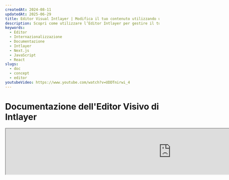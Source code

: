 ```yaml
---
createdAt: 2024-08-11
updatedAt: 2025-06-29
title: Editor Visual Intlayer | Modifica il tuo contenuto utilizzando un editor visuale
description: Scopri come utilizzare l’Editor Intlayer per gestire il tuo sito web multilingue. Segui i passi in questa documentazione online per configurare il tuo progetto in pochi minuti.
keywords:
  - Editor
  - Internazionalizzazione
  - Documentazione
  - Intlayer
  - Next.js
  - JavaScript
  - React
slugs:
  - doc
  - concept
  - editor
youtubeVideo: https://www.youtube.com/watch?v=UDDTnirwi_4
---
```


# Documentazione dell'Editor Visivo di Intlayer

<iframe title="Visual Editor + CMS for Your Web App: Intlayer Explained" class="m-auto aspect-[16/9] w-full overflow-hidden rounded-lg border-0" allow="autoplay; gyroscope;" loading="lazy" width="1080" height="auto" src="https://www.youtube.com/embed/UDDTnirwi_4?autoplay=0&amp;origin=http://intlayer.org&amp;controls=0&amp;rel=1"/>

L'Editor Visivo di Intlayer è uno strumento che avvolge il tuo sito web per interagire con i tuoi file di dichiarazione dei contenuti utilizzando un editor visivo.

![Interfaccia dell'Editor Visivo di Intlayer](https://github.com/aymericzip/intlayer/blob/main/docs/assets/visual_editor.gif?raw=true)

Il pacchetto `intlayer-editor` si basa su Intlayer ed è disponibile per applicazioni JavaScript, come React (Create React App), Vite + React e Next.js.

## Editor visivo vs CMS

L'Editor Visivo di Intlayer è uno strumento che ti consente di gestire i tuoi contenuti in un editor visivo per dizionari locali. Una volta apportata una modifica, il contenuto verrà sostituito nella base di codice. Ciò significa che l'applicazione verrà ricostruita e la pagina verrà ricaricata per visualizzare il nuovo contenuto.

Al contrario, il [CMS di Intlayer](https://github.com/aymericzip/intlayer/blob/main/docs/docs/it/intlayer_CMS.md) è uno strumento che ti consente di gestire i tuoi contenuti in un editor visivo per dizionari remoti. Una volta apportata una modifica, il contenuto **non** influenzerà la tua base di codice. E il sito web mostrerà automaticamente il contenuto modificato.

## Integrare Intlayer nella tua applicazione

Per maggiori dettagli su come integrare Intlayer, consulta la sezione pertinente qui sotto:

### Integrazione con Next.js

Per l'integrazione con Next.js, consulta la [guida di configurazione](https://github.com/aymericzip/intlayer/blob/main/docs/docs/it/intlayer_with_nextjs_15.md).

### Integrazione con Create React App

Per l'integrazione con Create React App, consulta la [guida di configurazione](https://github.com/aymericzip/intlayer/blob/main/docs/docs/it/intlayer_with_create_react_app.md).

### Integrazione con Vite + React

Per l'integrazione con Vite + React, consulta la [guida di configurazione](https://github.com/aymericzip/intlayer/blob/main/docs/docs/it/intlayer_with_vite+react.md).

## Come funziona l'Editor di Intlayer

L'editor visivo in un'applicazione include due elementi:

- Un'applicazione frontend che visualizzerà il tuo sito web in un iframe. Se il tuo sito web utilizza Intlayer, l'editor visivo rileverà automaticamente i tuoi contenuti e ti consentirà di interagire con essi. Una volta effettuata una modifica, potrai scaricare le tue modifiche.

- Una volta cliccato il pulsante di download, l'editor visivo invierà una richiesta al server per sostituire i tuoi file di dichiarazione dei contenuti con il nuovo contenuto (dovunque questi file siano dichiarati nel tuo progetto).

> Nota che, per ora, l'Editor di Intlayer scriverà i tuoi file di dichiarazione dei contenuti come file JSON.

## Installazione

Una volta che Intlayer è configurato nel tuo progetto, installa semplicemente `intlayer-editor` come dipendenza di sviluppo:

```bash packageManager="npm"
npm install intlayer-editor --save-dev
```

```bash packageManager="yarn"
yarn add intlayer-editor --save-dev
```

```bash packageManager="pnpm"
pnpm add intlayer-editor --save-dev
```

## Configurazione

Nel file di configurazione di Intlayer, puoi personalizzare le impostazioni dell'editor:

```typescript fileName="intlayer.config.ts" codeFormat="typescript"
import type { IntlayerConfig } from "intlayer";

const config: IntlayerConfig = {
  // ... altre impostazioni di configurazione
  editor: {
    /**
     * Obbligatorio
     * L'URL dell'applicazione.
     * Questo è l'URL mirato dall'editor visivo.
     * Esempio: 'http://localhost:3000'
     */
    applicationURL: process.env.INTLAYER_APPLICATION_URL,
    /**
     * Opzionale
     * Di default è `true`. Se `false`, l'editor è inattivo e non può essere accessibile.
     * Può essere utilizzato per disabilitare l'editor in ambienti specifici per motivi di sicurezza, come la produzione.
     */
    enabled: process.env.INTLAYER_ENABLED,
    /**
     * Opzionale
     * Di default è `8000`.
     * La porta del server dell'editor.
     */
    port: process.env.INTLAYER_PORT,
    /**
     * Opzionale
     * Di default è "http://localhost:8000"
     * L'URL del server dell'editor.
     */
    editorURL: process.env.INTLAYER_EDITOR_URL,
  },
};

export default config;
```

```javascript fileName="intlayer.config.mjs" codeFormat="esm"
/** @type {import('intlayer').IntlayerConfig} */
const config = {
  // ... altre impostazioni di configurazione
  editor: {
    /**
     * Obbligatorio
     * L'URL dell'applicazione.
     * Questo è l'URL mirato dall'editor visivo.
     * Esempio: 'http://localhost:3000'
     */
    applicationURL: process.env.INTLAYER_APPLICATION_URL,
    /**
     * Opzionale
     * Di default è `true`. Se `false`, l'editor è inattivo e non può essere accessibile.
     * Può essere utilizzato per disabilitare l'editor in ambienti specifici per motivi di sicurezza, come la produzione.
     */
    enabled: process.env.INTLAYER_ENABLED,
    /**
     * Opzionale
     * Di default è `8000`.
     * La porta utilizzata dal server dell'editor visivo.
     */
    port: process.env.INTLAYER_PORT,
    /**
     * Opzionale
     * Di default è "http://localhost:8000"
     * L'URL del server dell'editor da raggiungere dall'applicazione. Utilizzato per limitare le origini che possono interagire con l'applicazione per motivi di sicurezza. Se impostato su `'*'`, l'editor è accessibile da qualsiasi origine. Dovrebbe essere impostato se la porta viene modificata o se l'editor è ospitato su un dominio diverso.
     */
    editorURL: process.env.INTLAYER_EDITOR_URL,
  },
};

export default config;
```

```javascript fileName="intlayer.config.cjs" codeFormat="commonjs"
/** @type {import('intlayer').IntlayerConfig} */
const config = {
  // ... altre impostazioni di configurazione
  editor: {
    /**
     * Obbligatorio
     * L'URL dell'applicazione.
     * Questo è l'URL mirato dall'editor visivo.
     */
    applicationURL: process.env.INTLAYER_APPLICATION_URL,
    /**
     * Opzionale
     * Di default è `8000`.
     * La porta del server dell'editor.
     */
    port: process.env.INTLAYER_PORT,
    /**
     * Opzionale
     * Di default è "http://localhost:8000"
     * L'URL del server dell'editor.
     */
    editorURL: process.env.INTLAYER_EDITOR_URL,
    /**
     * Opzionale
     * Di default è `true`. Se `false`, l'editor è inattivo e non può essere accessibile.
     * Può essere utilizzato per disabilitare l'editor in ambienti specifici per motivi di sicurezza, come la produzione.
     */
    enabled: process.env.INTLAYER_ENABLED,
  },
};

module.exports = config;
```

> Per vedere tutti i parametri disponibili, consulta la [documentazione di configurazione](https://github.com/aymericzip/intlayer/blob/main/docs/docs/it/configuration.md).

## Utilizzo dell'Editor

1. Quando l'editor è installato, puoi avviare l'editor utilizzando il seguente comando:

   ```bash packageManager="npm"
   npx intlayer-editor start
   ```

   ```bash packageManager="yarn"
   yarn intlayer-editor start
   ```

   ```bash packageManager="pnpm"
   pnpm intlayer-editor start
   ```

   > **Nota che dovresti eseguire la tua applicazione in parallelo.** L'URL dell'applicazione dovrebbe corrispondere a quello impostato nella configurazione dell'editor (`applicationURL`).

2. Poi, apri l'URL fornito. Di default `http://localhost:8000`.

   Puoi visualizzare ogni campo indicizzato da Intlayer passando il cursore sopra il tuo contenuto.

   ![Passando il cursore sopra il contenuto](https://github.com/aymericzip/intlayer/blob/main/docs/assets/intlayer_editor_hover_content.png)

3. Se il tuo contenuto è delineato, puoi tenerlo premuto a lungo per visualizzare il cassetto di modifica.

## Configurazione dell'ambiente

L'editor può essere configurato per utilizzare un file di ambiente specifico. Questo è utile quando vuoi usare lo stesso file di configurazione per sviluppo e produzione.

Per utilizzare un file di ambiente specifico, puoi usare il flag `--env-file` o `-f` quando avvii l'editor:

```bash packageManager="npm"
npx intlayer-editor start -f .env.development
```

```bash packageManager="yarn"
yarn intlayer-editor start -f .env.development
```

```bash packageManager="pnpm"
pnpm intlayer-editor start -f .env.development
```

> Nota che il file di ambiente dovrebbe trovarsi nella directory principale del tuo progetto.

Oppure puoi usare il flag `--env` o `-e` per specificare l'ambiente:

```bash packageManager="npm"
npx intlayer-editor start -e development
```

```bash packageManager="yarn"
yarn intlayer-editor start -e development
```

```bash packageManager="pnpm"
pnpm intlayer-editor start -e development
```

## Debug

Se riscontri problemi con l'editor visivo, controlla quanto segue:

- L'editor visivo e l'applicazione sono in esecuzione.

- La configurazione [`editor`](https://intlayer.org/doc/concept/configuration#editor-configuration) è correttamente impostata nel file di configurazione di Intlayer.
  - Campi obbligatori:
    - L'URL dell'applicazione dovrebbe corrispondere a quello impostato nella configurazione dell'editor (`applicationURL`).

- L'editor visuale utilizza un iframe per visualizzare il tuo sito web. Assicurati che la Content Security Policy (CSP) del tuo sito consenta l'URL del CMS come `frame-ancestors` ('http://localhost:8000' per impostazione predefinita). Controlla la console dell'editor per eventuali errori.

## Cronologia del documento

- 5.5.10 - 2025-06-29: Cronologia iniziale
